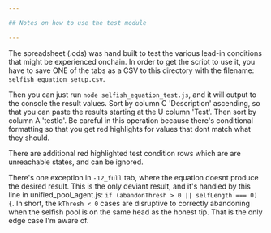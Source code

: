```yaml
---

## Notes on how to use the test module

---
```


The spreadsheet (.ods) was hand built to test the various lead-in conditions that might be experienced onchain. In order to get the script to use it, you have to save ONE of the tabs as a CSV to this directory with the filename: `selfish_equation_setup.csv`. 

Then you can just run `node selfish_equation_test.js`, and it will output to the console the result values. Sort by column C 'Description' ascending, so that you can paste the results starting at the U column 'Test'. Then sort by column A 'testId'. Be careful in this operation because there's conditional formatting so that you get red highlights for values that dont match what they should.

There are additional red highlighted test condition rows which are are unreachable states, and can be ignored.

There's one exception in `-12_full` tab, where the equation doesnt produce the desired result. This is the only deviant result, and it's handled by this line in unified_pool_agent.js:  `if (abandonThresh > 0 || selfLength === 0) {`.  In short, the `kThresh < 0` cases are disruptive to correctly abandoning when the selfish pool is on the same head as the honest tip. That is the only edge case I'm aware of.
